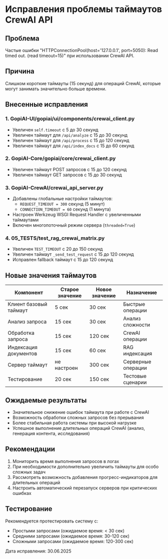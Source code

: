 # Исправления проблемы таймаутов CrewAI API

## Проблема
Частые ошибки "HTTPConnectionPool(host='127.0.0.1', port=5050): Read timed out. (read timeout=15)" при использовании CrewAI API.

## Причина
Слишком короткие таймауты (15 секунд) для операций CrewAI, которые могут занимать значительно больше времени.

## Внесенные исправления

### 1. GopiAI-UI/gopiai/ui/components/crewai_client.py
- Увеличен `self.timeout` с 5 до 30 секунд
- Увеличен таймаут для `/api/analyze` с 15 до 30 секунд  
- Увеличен таймаут для `/api/process` с 15 до 120 секунд
- Увеличен таймаут для `/api/index_docs` с 15 до 60 секунд

### 2. GopiAI-Core/gopiai/core/crewai_client.py
- Увеличен таймаут POST запросов с 15 до 120 секунд
- Увеличен таймаут GET запросов с 15 до 30 секунд

### 3. GopiAI-CrewAI/crewai_api_server.py
- Добавлены глобальные настройки таймаутов:
  - `REQUEST_TIMEOUT = 300` секунд (5 минут)
  - `CONNECTION_TIMEOUT = 60` секунд (1 минута)
- Настроен Werkzeug WSGI Request Handler с увеличенными таймаутами
- Включен многопоточный режим сервера (`threaded=True`)

### 4. 05_TESTS/test_rag_crewai_matrix.py
- Увеличен `TEST_TIMEOUT` с 20 до 150 секунд
- Увеличен таймаут `_send_test_request` с 15 до 120 секунд
- Исправлен fallback таймаут с 15 до 120 секунд

## Новые значения таймаутов

| Компонент | Старое значение | Новое значение | Назначение |
|-----------|----------------|----------------|------------|
| Клиент базовый таймаут | 5 сек | 30 сек | Быстрые операции |
| Анализ запроса | 15 сек | 30 сек | Анализ сложности |
| Обработка запроса | 15 сек | 120 сек | CrewAI операции |
| Индексация документов | 15 сек | 60 сек | RAG индексация |
| Сервер таймаут | не настроен | 300 сек | Серверные операции |
| Тестирование | 20 сек | 150 сек | Тестовые сценарии |

## Ожидаемые результаты
- Значительное снижение ошибок таймаута при работе с CrewAI
- Возможность обработки сложных запросов без прерывания
- Более стабильная работа системы при высокой нагрузке
- Успешное выполнение длительных операций CrewAI (анализ, генерация контента, исследования)

## Рекомендации
1. Мониторить время выполнения запросов в логах
2. При необходимости дополнительно увеличить таймауты для особо сложных задач
3. Рассмотреть возможность добавления прогресс-индикаторов для длительных операций
4. Настроить автоматический перезапуск серверов при критических ошибках

## Тестирование
Рекомендуется протестировать систему с:
- Простыми запросами (ожидаемое время: < 30 сек)
- Средними запросами (ожидаемое время: 30-120 сек)  
- Сложными запросами (ожидаемое время: 120-300 сек)

Дата исправления: 30.06.2025
